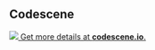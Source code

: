 ## Codescene

[![](https://codescene.io/projects/6692/status.svg) Get more details at **codescene.io**.](https://codescene.io/projects/6692/jobs/latest-successful/results)